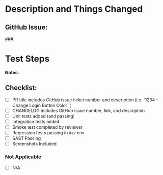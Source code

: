 # Description and Things Changed

<!--
    Please include a summary of the change and which issue is fixed. Please also include relevant motivation and context. List technical changes that were done and dependencies that are required for this change.
-->

## GitHub Issue:

[###](https://github.com/crajapakshe/docker-helloworld/issues/###)

# Test Steps

<!--
Please describe the tests that you ran to verify your changes. Provide instructions so we can reproduce. Please also list any relevant details for your test configuration and relevant snapshots of testing that show the feature/fix is passing.

1. Step 1 of test
2. Step 2 of test
3. Relevant snapshots of the testing that show the feature/fix is behaving as expected

-->

**Notes**:

<!--
- list any dev or test notes here
-->

## Checklist:

- [ ] PR title includes GitHub issue ticket number and description (i.e. `1234 - Change Login Button Color``)
- [ ] CHANGELOG includes GitHub issue number, link, and description
- [ ] Unit tests added (and passing)
- [ ] Integration tests added
- [ ] Smoke test completed by reviewer
- [ ] Regression tests passing in `dev` env
- [ ] SAST Passing
- [ ] Screenshots Included

### Not Applicable

- [ ] N/A
